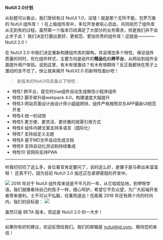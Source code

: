 **NutUI 2.0计划**

从标题可以看出，我们曾经有过 NutUI 1.0，没错！就是那个无所不能，包罗万象的 NutUI 组件库！！在上版组件库中，多位开发者呕心沥血，共同经历了组件库从无到有的过程。虽然第一个版本已经满足了大部分的业务需求，但是我们并不会止步于此！
我们决定打磨出更好、更规范、更加优秀的组件库！这就是———— NutUI 2.0！

在 NutUI 2.0 中我们决定重新构建组件库的架构，并且增加多个特性，保证组件质量的同时，优化组件样式，主要方向是组件的**精品化**和**跨平台**，从网站到组件全面提升用户体验。说到这里，有木有很激动？有木有很期待？反正我都快在凳子上激动的坐不住了，快让我来揭开 NutUI2.0 的新特性面纱吧！

>新版本的NutUI将具备以下特性：


- 特性1 跨平台，提交的Vue组件自动生成微信小程序组件
- 特性2 脚手架升级webpack 4.0，构建速度大幅提升
- 特性3 网站页面设计由设计师小姐姐把持，组件严格按照京东APP最新UI规范开发
- 特性4 统一的动效
- 特性5 更方便、更灵活、更优雅的按需引用方式
- 特性6 组件内建文案支持多语言（国际化）
- 特性7 支持自定义主题
- 特性8 基于MD文件自动生成文档
- 特性9 支持自动化测试和持续集成
- 特性10 官网将支持PWA

------------------------------------------------------
听我叨叨叨了这么多，各位看官肯定要问了，说的这么好，是骡子是马牵出来溜溜呀！
还真不行，因为目前 NutUI 2.0 版还正在紧锣密鼓的开发中。

<img src="http://img11.360buyimg.com/uba/jfs/t1/3443/17/12056/37762/5bd17892Ef40b38fd/0154d1c7c651a079.gif">
2018 年对于 NutUI 组件库来说是不平凡的一年，从它呱呱坠地，到咿呀学语。我们就像看待自己的孩子一样，细心呵护，希望它不负众望，为广大前端开发者带来便利。士不可以不弘毅，任重而道远！在距离 2018 年还有两个月的时间内，我们的目标是：


<img src="http://img11.360buyimg.com/uba/jfs/t1/6849/6/2522/310293/5bd17b79E953215d8/9a7d799ce0ca8b84.png">

虽然只是 BETA 版本，但这是 NuiUI 2.0 的一大步！

------------------------------------------------------
如果你有好的建议，欢迎反馈给我们。我们的邮箱是 nutui@jd.com，期待您的来信！
